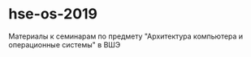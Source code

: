 # hse-os-2019
Материалы к семинарам по предмету "Архитектура компьютера и операционные системы" в ВШЭ

